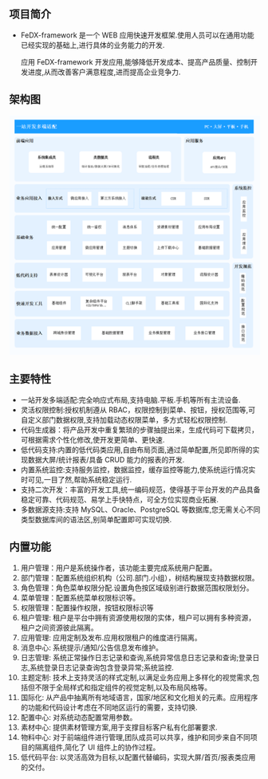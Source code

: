 ## **项目简介**

- FeDX-framework 是一个 WEB 应用快速开发框架.使用人员可以在通用功能已经实现的基础上,进行具体的业务能力的开发.

  应用 FeDX-framework 开发应用,能够降低开发成本、提高产品质量、控制开发进度,从而改善客户满意程度,进而提高企业竞争力.

## 架构图

![系统架构图](../../images/intro/%E7%B3%BB%E7%BB%9F%E6%9E%B6%E6%9E%84%E5%9B%BE.png)

## **主要特性**

- 一站开发多端适配:完全响应式布局,支持电脑.平板.手机等所有主流设备.
- 灵活权限控制:授权机制遵从 RBAC，权限控制到菜单、按钮，授权范围等,可自定义部门数据权限,支持加载动态权限菜单，多方式轻松权限控制.
- 代码生成器：将产品开发中重复繁琐的步骤抽提出来，生成代码可下载拷贝，可根据需求个性化修改,使开发更简单、更快速.
- 低代码支持:内置的低代码类应用,自由布局页面,通过简单配置,所见即所得的实现数据大屏/统计报表/具备 CRUD 能力的报表的开发.
- 内置系统监控:支持服务监控，数据监控，缓存监控等能力,使系统运行情况实时可见,一目了然,帮助系统稳定运行.
- 支持二次开发：丰富的开发工具,统一编码规范，使得基于平台开发的产品具备稳定可靠、代码规范、易学上手快特点，可全方位实现商业拓展.
- 多数据源支持:支持 MySQL、Oracle、PostgreSQL 等数据库,您无需关心不同类型数据库间的语法区,别简单配置即可实现切换.

## **内置功能**

1. 用户管理：用户是系统操作者，该功能主要完成系统用户配置。
2. 部门管理：配置系统组织机构（公司.部门.小组），树结构展现支持数据权限。
3. 角色管理：角色菜单权限分配.设置角色按区域级别进行数据范围权限划分。
4. 菜单管理：配置系统菜单权限标识等。
5. 权限管理：配置操作权限，按钮权限标识等
6. 租户管理: 租户是平台中拥有资源使用权限的实体，租户可以拥有多种资源，租户之间资源彼此隔离。
7. 应用管理: 应用定制及发布.应用权限租户的维度进行隔离。
8. 消息中心: 系统提示/通知/公告信息发布维护。
9. 日志管理: 系统正常操作日志记录和查询,系统异常信息日志记录和查询;登录日志,系统登录日志记录查询包含登录异常;系统监控.
10. 主题定制: 技术上支持灵活的样式定制,以满足业务应用上多样化的视觉需求,包括但不限于全局样式和指定组件的视觉定制,以及布局风格等。
11. 国际化: 从产品中抽离所有地域语言，国家/地区和文化相关的元素。应用程序的功能和代码设计考虑在不同地区运行的需要，支持切换.
12. 配置中心: 对系统动态配置常用参数。
13. 素材中心: 提供素材管理方案,用于支撑目标客户私有化部署要求.
14. 物料中心: 对于前端组件进行管理,团队成员可以共享，维护和同步来自不同项目的隔离组件,简化了 UI 组件上的协作过程。
15. 低代码平台: 以灵活高效为目标,以配置代替编码，实现大屏/首页/报表类应用的交付。
